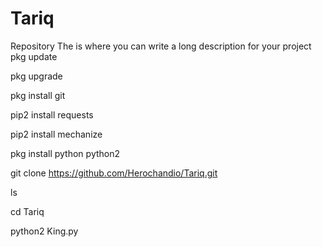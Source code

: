# Tariq
Repository The is where you can write a long description for your project 
pkg update

 pkg upgrade

pkg install git

 pip2 install requests

 

pip2 install mechanize

 pkg install python python2

 git clone https://github.com/Herochandio/Tariq.git

ls 

cd Tariq

python2 King.py
